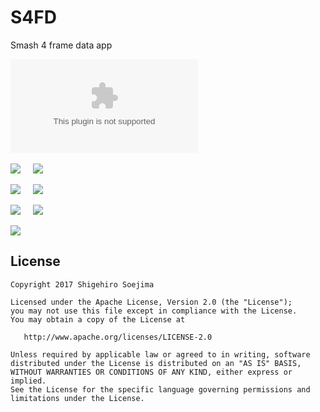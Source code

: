 # S4FD
Smash 4 frame data app

![.apk download](https://github.com/mightyfrog/S4FD/raw/master/static/s4fd_1.0.0.apk)
<br>
<br>
![](static/screenshot_01.png)&nbsp;&nbsp;&nbsp;&nbsp;&nbsp;![](static/screenshot_02.png)

![](static/screenshot_03.png)&nbsp;&nbsp;&nbsp;&nbsp;&nbsp;![](static/screenshot_04.png)

![](static/screenshot_05.png)&nbsp;&nbsp;&nbsp;&nbsp;&nbsp;![](static/screenshot_06.png)

![](static/screenshot_07.png)

License
--------

    Copyright 2017 Shigehiro Soejima

    Licensed under the Apache License, Version 2.0 (the "License");
    you may not use this file except in compliance with the License.
    You may obtain a copy of the License at

       http://www.apache.org/licenses/LICENSE-2.0

    Unless required by applicable law or agreed to in writing, software
    distributed under the License is distributed on an "AS IS" BASIS,
    WITHOUT WARRANTIES OR CONDITIONS OF ANY KIND, either express or implied.
    See the License for the specific language governing permissions and
    limitations under the License.
